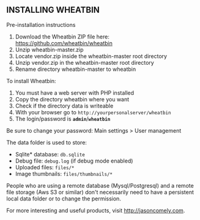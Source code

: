 INSTALLING WHEATBIN 
-------------------

Pre-installation instructions

1. Download the Wheatbin ZIP file here: https://github.com/wheatbin/wheatbin
2. Unzip wheatbin-master.zip
3. Locate vendor.zip inside the wheatbin-master root directory
4. Unzip vendor.zip in the wheatbin-master root directory
5. Rename directory wheatbin-master to wheatbin

To install Wheatbin:

1. You must have a web server with PHP installed
2. Copy the directory wheatbin where you want
3. Check if the directory data is writeable
4. With your browser go to `http://yourpersonalserver/wheatbin`
5. The login/password is **`admin`**/**`wheatbin`**

Be sure to change your password: Main settings > User management

The data folder is used to store:

- Sqlite\* database: `db.sqlite`
- Debug file: `debug.log` (if debug mode enabled)
- Uploaded files: `files/*`
- Image thumbnails: `files/thumbnails/*`
 
People who are using a remote database (Mysql/Postgresql) and a remote file storage (Aws S3 or similar) don't necessarily need to have a persistent local data folder or to change the permission.

For more interesting and useful products, visit http://jasoncomely.com. 
